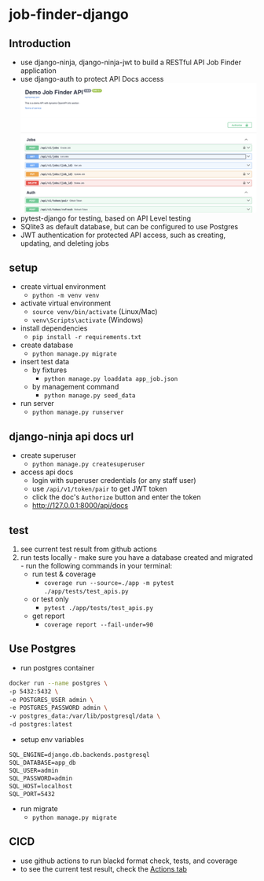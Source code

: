 # job-finder-django

## Introduction
- use django-ninja, django-ninja-jwt to build a RESTful API Job Finder application
- use django-auth to protect API Docs access
![pic](https://github.com/pingshian0131/job-finder-django/blob/main/static/api_docs_screenshot.png)
- pytest-django for testing, based on API Level testing
- SQlite3 as default database, but can be configured to use Postgres
- JWT authentication for protected API access, such as creating, updating, and deleting jobs

## setup
  - create virtual environment
    - `python -m venv venv`
  - activate virtual environment
    - `source venv/bin/activate` (Linux/Mac)
    - `venv\Scripts\activate` (Windows)
  - install dependencies
    - `pip install -r requirements.txt`
  - create database
    - `python manage.py migrate`
  - insert test data
    - by fixtures
      - `python manage.py loaddata app_job.json`
    - by management command
      - `python manage.py seed_data`
  - run server
    - `python manage.py runserver`

## django-ninja api docs url
  - create superuser
    - `python manage.py createsuperuser`
  - access api docs
    - login with superuser credentials (or any staff user)
    - use `/api/v1/token/pair` to get JWT token
    - click the doc's `Authorize` button and enter the token
    - http://127.0.0.1:8000/api/docs

## test
  1. see current test result from github actions
  2. run tests locally
    - make sure you have a database created and migrated
    - run the following commands in your terminal:
      - run test & coverage
        - `coverage run --source=./app -m pytest ./app/tests/test_apis.py`
      - or test only
        - `pytest ./app/tests/test_apis.py`
      - get report
        - `coverage report --fail-under=90`



## Use Postgres
  - run postgres container
```bash
docker run --name postgres \
-p 5432:5432 \
-e POSTGRES_USER admin \
-e POSTGRES_PASSWORD admin \
-v postgres_data:/var/lib/postgresql/data \
-d postgres:latest
```
  - setup env variables
```text
SQL_ENGINE=django.db.backends.postgresql
SQL_DATABASE=app_db
SQL_USER=admin
SQL_PASSWORD=admin
SQL_HOST=localhost
SQL_PORT=5432
```
  - run migrate
    - `python manage.py migrate`

## CICD
  - use github actions to run blackd format check, tests, and coverage
  - to see the current test result, check the [Actions tab](https://github.com/job-finder-django/actions/)
